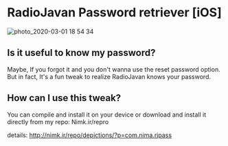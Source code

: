 # RadioJavan Password retriever [iOS]


![photo_2020-03-01 18 54 34](https://user-images.githubusercontent.com/30632761/75628432-2f2c5500-5bee-11ea-85aa-7f3a32194264.jpeg)

## Is it useful to know my password?
 Maybe, If you forgot it and you don't wanna use the reset password option.
 But in fact, It's a fun tweak to realize RadioJavan knows your password.

## How can I use this tweak?
You can compile and install it on your device or download and install it directly from my repo:
Nimk.ir/repro

details:
http://nimk.ir/repo/depictions/?p=com.nima.rjpass
